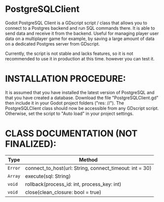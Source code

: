 # PostgreSQLClient
Godot PostgreSQL Client is a GDscript script / class that allows you to connect to a Postgres backend and run SQL commands there. It is able to send data and receive it from the backend. Useful for managing player user data on a multiplayer game for example, by saving a large amount of data on a dedicated Postgres server from GDscript.

Currently, the script is not stable and lacks features, so it is not recommended to use it in production at this time. however you can test it.

INSTALLATION PROCEDURE:
=======================
It is assumed that you have installed the latest version of PostgreSQL and that you have created a database. Download the file "PostgreSQLClient.gd" then include it in your Godot project folders ("res: //"). The PostgreSQLClient class should now be accessible from any GDscript script. Otherwise, set the script to "Auto load" in your project settings.

CLASS DOCUMENTATION (NOT FINALIZED):
====================================

| Type | Method |
| --- | --- |
| `Error` | connect_to_host(url: String, connect_timeout: int = 30) |
| `Array` | execute(sql: String) |
| `void` | rollback(process_id: int, process_key: int) |
| `void` | close(clean_closure: bool = true) |
